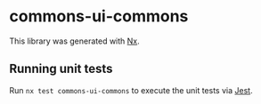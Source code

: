 # commons-ui-commons

This library was generated with [Nx](https://nx.dev).

## Running unit tests

Run `nx test commons-ui-commons` to execute the unit tests via [Jest](https://jestjs.io).

